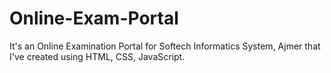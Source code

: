 # Online-Exam-Portal
It's an Online Examination Portal for Softech Informatics System, Ajmer that I've created using HTML, CSS, JavaScript.
